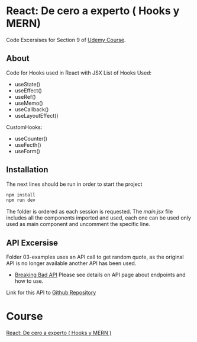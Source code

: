 # React: De cero a experto ( Hooks y MERN)

Code Excersises for Section 9 of [Udemy Course](https://www.udemy.com/course/react-cero-experto/).

## About
Code for Hooks used in React with JSX
List of Hooks Used:
- useState()
- useEffect()
- useRef()
- useMemo()
- useCallback()
- useLayoutEffect()

CustomHooks:
- useCounter()
- useFecth()
- useForm()

## Installation
The next lines should be run in order to start the project

```bash
npm install 
npm run dev
```
The folder is ordered as each session is requested. The *main.jsx* file includes all the components imported and used, each one can be used only used as main component and uncomment the specific line.

## API Excersise
Folder 03-examples uses an API call to get random quote, as the original API is no longer available another API has been used.
- [Breaking Bad API](https://breakingbadquotes.xyz/)
Please see details on API page about endpoints and how to use.

Link for this API to [Github Repository](https://github.com/shevabam/breaking-bad-quotes)

# Course
[React: De cero a experto ( Hooks y MERN )](https://www.udemy.com/course/react-cero-experto/)
